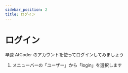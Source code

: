 ```yaml
---
sidebar_position: 2
title: ログイン
---
```


# ログイン

早速 AtCoder のアカウントを使ってログインしてみましょう

1. メニューバーの「ユーザー」から「login」を選択します
